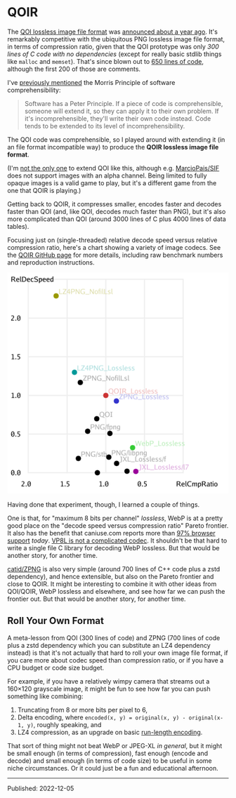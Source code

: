 # QOIR

The [QOI lossless image file format](http://qoiformat.org/) was [announced
about a year
ago](https://phoboslab.org/log/2021/11/qoi-fast-lossless-image-compression).
It's remarkably competitive with the ubiquitous PNG lossless image file format,
in terms of compression ratio, given that the QOI prototype was only *300 lines
of C code with no dependencies* (except for really basic stdlib things like
`malloc` and `memset`). That's since blown out to [650 lines of
code](https://github.com/phoboslab/qoi/blob/660839cb/qoi.h), although the first
200 of those are comments.

I've [previously mentioned](../2021/json-with-commas-comments.md) the Morris
Principle of software comprehensibility:

> Software has a Peter Principle. If a piece of code is comprehensible, someone
> will extend it, so they can apply it to their own problem. If it's
> incomprehensible, they'll write their own code instead. Code tends to be
> extended to its level of incomprehensibility.

The QOI code was comprehensible, so I played around with extending it (in an
file format incompatible way) to produce the **QOIR lossless image file
format**.

(I'm [not the only one](https://github.com/nigeltao/qoi2-bikeshed/issues) to
extend QOI like this, although e.g.
[MarcioPais/SIF](https://github.com/MarcioPais/SIF) does not support images
with an alpha channel. Being limited to fully opaque images is a valid game to
play, but it's a different game from the one that QOIR is playing.)

Getting back to QOIR, it compresses smaller, encodes faster and decodes faster
than QOI (and, like QOI, decodes much faster than PNG), but it's also more
complicated than QOI (around 3000 lines of C plus 4000 lines of data tables).

Focusing just on (single-threaded) relative decode speed versus relative
compression ratio, here's a chart showing a variety of image codecs. See the
[QOIR GitHub page](https://github.com/nigeltao/qoir) for more details,
including raw benchmark numbers and reproduction instructions.

![QOIR RelDecSpeed vs RelCmpRatio](./qoir.png)

Having done that experiment, though, I learned a couple of things.

One is that, for "maximum 8 bits per channel" *lossless*, WebP is at a pretty
good place on the "decode speed versus compression ratio" Pareto frontier. It
also has the benefit that caniuse.com reports more than [97% browser
support](https://caniuse.com/webp) *today*. [VP8L is not a complicated
codec](https://github.com/golang/image/tree/master/vp8l). It shouldn't be that
hard to write a single file C library for decoding WebP lossless. But that
would be another story, for another time.

[catid/ZPNG](https://github.com/catid/Zpng) is also very simple (around 700
lines of C++ code plus a zstd dependency), and hence extensible, but also on
the Pareto frontier and close to QOIR. It might be interesting to combine it
with other ideas from QOI/QOIR, WebP lossless and elsewhere, and see how far we
can push the frontier out. But that would be another story, for another time.


## Roll Your Own Format

A meta-lesson from QOI (300 lines of code) and ZPNG (700 lines of code plus a
zstd dependency which you can substitute an LZ4 dependency instead) is that
it's not actually that hard to roll your own image file format, if you care
more about codec speed than compression ratio, or if you have a CPU budget or
code size budget.

For example, if you have a relatively wimpy camera that streams out a 160×120
grayscale image, it might be fun to see how far you can push something like
combining:

1. Truncating from 8 or more bits per pixel to 6,
2. Delta encoding, where `encoded(x, y) = original(x, y) - original(x-1, y)`,
   roughly speaking, and
3. LZ4 compression, as an upgrade on basic [run-length
   encoding](https://en.wikipedia.org/wiki/Run-length_encoding).

That sort of thing might not beat WebP or JPEG-XL *in general*, but it might be
small enough (in terms of compression), fast enough (encode and decode) and
small enough (in terms of code size) to be useful in some niche circumstances.
Or it could just be a fun and educational afternoon.


---

Published: 2022-12-05
